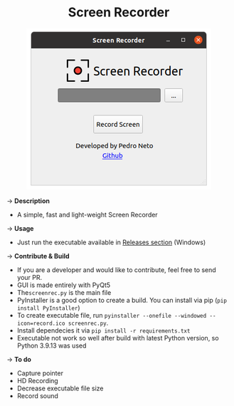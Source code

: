 <h1 align="center">Screen Recorder </h1>

<p align="center">
  <img src="https://github.com/pedropamn/ScreenRecorder/blob/main/screenrec.png?raw=true" />
</p>

&rarr; __Description__ 
* A simple, fast and light-weight Screen Recorder 

&rarr; __Usage__ 
* Just run the executable available in [Releases section](https://github.com/pedropamn/ScreenRecorder/releases) (Windows)

&rarr; __Contribute & Build__
* If you are a developer and would like to contribute, feel free to send your PR. 
* GUI is made entirely with PyQt5
* The```screenrec.py``` is the main file
* PyInstaller is a good option to create a build. You can install via pip 
(```pip install PyInstaller```)
* To create executable file, run ```pyinstaller --onefile --windowed --icon=record.ico screenrec.py```. 
* Install dependecies it via ```pip install -r requirements.txt```
* Executable not work so well after build with latest Python version, so Python 3.9.13 was used


&rarr; __To do__ 
* Capture pointer
* HD Recording
* Decrease executable file size
* Record sound
